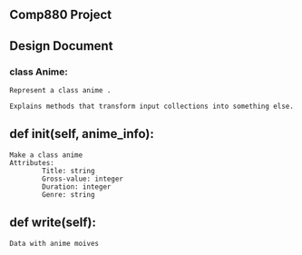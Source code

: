 ## Comp880 Project

## Design Document

### class Anime:

    Represent a class anime .

    Explains methods that transform input collections into something else.

## def init(self, anime_info):

    Make a class anime
    Attributes: 
            Title: string
            Gross-value: integer
            Duration: integer
            Genre: string

## def write(self):

    Data with anime moives
